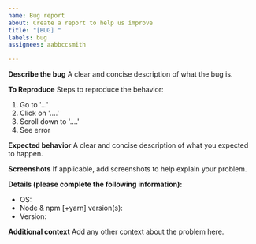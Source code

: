 ```yaml
---
name: Bug report
about: Create a report to help us improve
title: "[BUG] "
labels: bug
assignees: aabbccsmith

---
```


**Describe the bug**
A clear and concise description of what the bug is.

**To Reproduce**
Steps to reproduce the behavior:
1. Go to '...'
2. Click on '....'
3. Scroll down to '....'
4. See error

**Expected behavior**
A clear and concise description of what you expected to happen.

**Screenshots**
If applicable, add screenshots to help explain your problem.

**Details (please complete the following information):**
 - OS: 
 - Node & npm [+yarn] version(s): 
 - Version: 

**Additional context**
Add any other context about the problem here.

